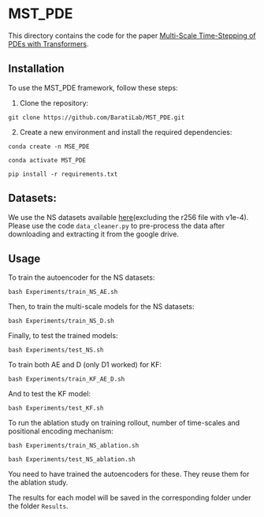 # MST_PDE

This directory contains the code for the paper [Multi-Scale Time-Stepping of PDEs with Transformers](https://www.sciencedirect.com/science/article/pii/S0045782524002391).

## Installation

To use the MST_PDE framework, follow these steps:

1. Clone the repository: 

`git clone https://github.com/BaratiLab/MST_PDE.git`

2. Create a new environment and install the required dependencies: 

`conda create -n MSE_PDE`

`conda activate MST_PDE`

`pip install -r requirements.txt`

## Datasets:

We use the NS datasets available [here](https://drive.google.com/drive/folders/1UnbQh2WWc6knEHbLn-ZaXrKUZhp7pjt-?usp=drive_link)(excluding the r256 file with v1e-4). Please use the code `data_cleaner.py` to pre-process the data after downloading and extracting it from the google drive.

## Usage

To train the autoencoder for the NS datasets:

`bash Experiments/train_NS_AE.sh`

Then, to train the multi-scale models for the NS datasets:

`bash Experiments/train_NS_D.sh`

Finally, to test the trained models:

`bash Experiments/test_NS.sh`

To train both AE and D (only D1 worked) for KF:

`bash Experiments/train_KF_AE_D.sh`

And to test the KF model:

`bash Experiments/test_KF.sh`

To run the ablation study on training rollout, number of time-scales and positional encoding mechanism:

`bash Experiments/train_NS_ablation.sh`

`bash Experiments/test_NS_ablation.sh`

You need to have trained the autoencoders for these. They reuse them for the ablation study.

The results for each model will be saved in the corresponding folder under the folder `Results`.

